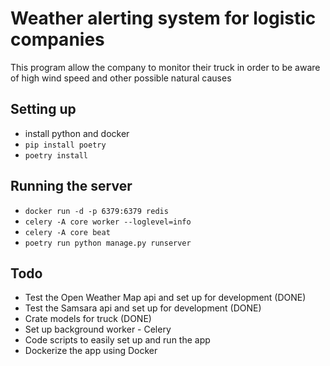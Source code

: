 # Weather alerting system for logistic companies
This program allow the company to monitor their truck in order to be aware of high wind speed and other possible natural causes

## Setting up

- install python and docker
- `pip install poetry`
- `poetry install`


## Running the server

- `docker run -d -p 6379:6379 redis`
- `celery -A core worker --loglevel=info`
- `celery -A core beat`
- `poetry run python manage.py runserver`


## Todo

- Test the Open Weather Map api and set up for development (DONE)
- Test the Samsara api and set up for development (DONE)
- Crate models for truck (DONE)
- Set up background worker - Celery
- Code scripts to easily set up and run the app
- Dockerize the app using Docker